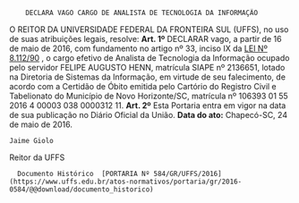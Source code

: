         DECLARA VAGO CARGO DE ANALISTA DE TECNOLOGIA DA INFORMAÇÃO  

 O REITOR DA UNIVERSIDADE FEDERAL DA FRONTEIRA SUL (UFFS), no uso de suas atribuições legais, resolve:   **Art. 1º** DECLARAR vago, a partir de 16 de maio de 2016, com fundamento no artigo nº 33, inciso IX da [LEI Nº 8.112/90](http://www.planalto.gov.br/ccivil_03/leis/l8112cons.htm)  , o cargo efetivo de Analista de Tecnologia da Informação ocupado pelo servidor FELIPE AUGUSTO HENN, matrícula SIAPE nº 2136651, lotado na Diretoria de Sistemas da Informação, em virtude de seu falecimento, de acordo com a Certidão de Óbito emitida pelo Cartório do Registro Civil e Tabelionato do Município de Novo Horizonte/SC, matrícula nº 106393 01 55 2016 4 00003 038 0000312 11.   **Art. 2º** Esta Portaria entra em vigor na data de sua publicação no Diário Oficial da União.      **Data do ato:** Chapecó-SC, 24 de maio de 2016.   
 

    Jaime Giolo   
 Reitor da UFFS 

      Documento Histórico  [PORTARIA Nº 584/GR/UFFS/2016](https://www.uffs.edu.br/atos-normativos/portaria/gr/2016-0584/@@download/documento_historico)     
      